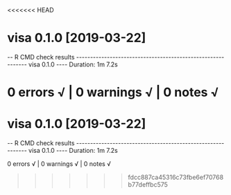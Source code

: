 <<<<<<< HEAD
# visa 0.1.0  [2019-03-22]

-- R CMD check results ------------------------------------------------------------ visa 0.1.0 ----
Duration: 1m 7.2s

0 errors √ | 0 warnings √ | 0 notes √
=======
# visa 0.1.0  [2019-03-22]

-- R CMD check results ------------------------------------------------------------ visa 0.1.0 ----
Duration: 1m 7.2s

0 errors √ | 0 warnings √ | 0 notes √
>>>>>>> fdcc887ca45316c73fbe6ef70768b77deffbc575
